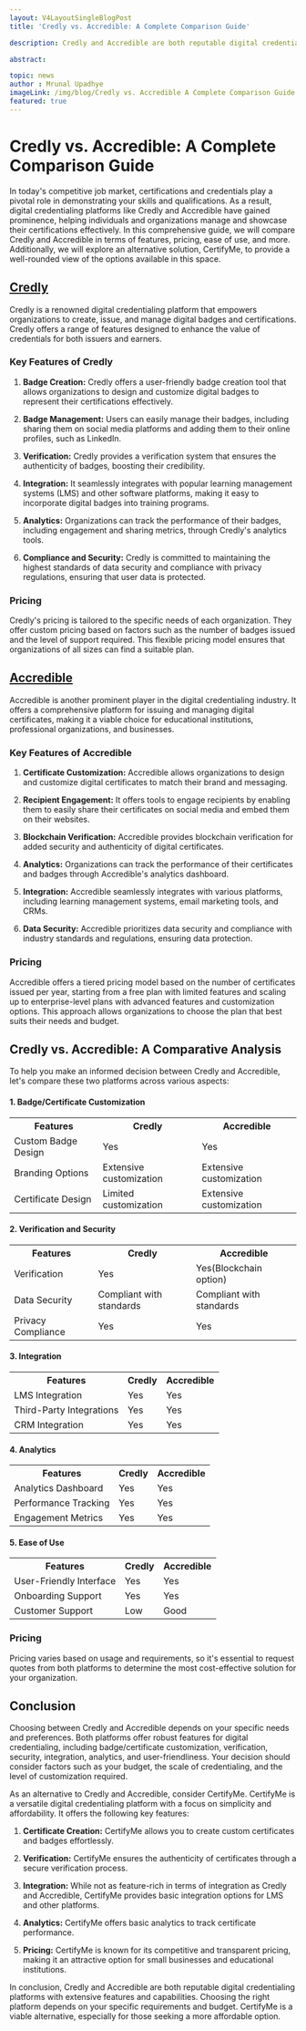 ```yaml
---
layout: V4LayoutSingleBlogPost
title: 'Credly vs. Accredible: A Complete Comparison Guide'

description: Credly and Accredible are both reputable digital credentialing platforms with extensive features and capabilities. Choosing the right platform depends on your specific requirements

abstract: 

topic: news
author : Mrunal Upadhye
imageLink: /img/blog/Credly vs. Accredible A Complete Comparison Guide.png
featured: true
---
```



# Credly vs. Accredible: A Complete Comparison Guide

In today's competitive job market, certifications and credentials play a pivotal role in demonstrating your skills and qualifications. As a result, digital credentialing platforms like Credly and Accredible have gained prominence, helping individuals and organizations manage and showcase their certifications effectively. In this comprehensive guide, we will compare Credly and Accredible in terms of features, pricing, ease of use, and more. Additionally, we will explore an alternative solution, CertifyMe, to provide a well-rounded view of the options available in this space.

## <a href="https://www.credly.com/"><u>Credly</u></a>

Credly is a renowned digital credentialing platform that empowers organizations to create, issue, and manage digital badges and certifications. Credly offers a range of features designed to enhance the value of credentials for both issuers and earners.

### Key Features of Credly

1. <b>Badge Creation:</b> Credly offers a user-friendly badge creation tool that allows organizations to design and customize digital badges to represent their certifications effectively.

1. <b>Badge Management:</b> Users can easily manage their badges, including sharing them on social media platforms and adding them to their online profiles, such as LinkedIn.

1. <b>Verification:</b> Credly provides a verification system that ensures the authenticity of badges, boosting their credibility.

1. <b>Integration:</b> It seamlessly integrates with popular learning management systems (LMS) and other software platforms, making it easy to incorporate digital badges into training programs.

1. <b>Analytics:</b> Organizations can track the performance of their badges, including engagement and sharing metrics, through Credly's analytics tools.

1. <b>Compliance and Security:</b> Credly is committed to maintaining the highest standards of data security and compliance with privacy regulations, ensuring that user data is protected.

### Pricing
Credly's pricing is tailored to the specific needs of each organization. They offer custom pricing based on factors such as the number of badges issued and the level of support required. This flexible pricing model ensures that organizations of all sizes can find a suitable plan.

## <a href="https://www.accredible.com/"><u>Accredible</u></a>

Accredible is another prominent player in the digital credentialing industry. It offers a comprehensive platform for issuing and managing digital certificates, making it a viable choice for educational institutions, professional organizations, and businesses.

### Key Features of Accredible

1. <b>Certificate Customization:</b> Accredible allows organizations to design and customize digital certificates to match their brand and messaging.

1. <b>Recipient Engagement:</b> It offers tools to engage recipients by enabling them to easily share their certificates on social media and embed them on their websites.

1. <b>Blockchain Verification:</b> Accredible provides blockchain verification for added security and authenticity of digital certificates.

1. <b>Analytics:</b> Organizations can track the performance of their certificates and badges through Accredible's analytics dashboard.

1. <b>Integration:</b> Accredible seamlessly integrates with various platforms, including learning management systems, email marketing tools, and CRMs.

1. <b>Data Security:</b> Accredible prioritizes data security and compliance with industry standards and regulations, ensuring data protection.

### Pricing

Accredible offers a tiered pricing model based on the number of certificates issued per year, starting from a free plan with limited features and scaling up to enterprise-level plans with advanced features and customization options. This approach allows organizations to choose the plan that best suits their needs and budget.

## Credly vs. Accredible: A Comparative Analysis

To help you make an informed decision between Credly and Accredible, let's compare these two platforms across various aspects:

#### 1. Badge/Certificate Customization
<table style="width:100%">
  <tr>
    <th>Features</th>
    <th>Credly</th>
    <th>Accredible</th>
  </tr>
  <tr>
    <td>Custom Badge Design</td>
    <td>Yes</td>
    <td>Yes</td>
  </tr>
  <tr>
    <td>Branding Options</td>
    <td>Extensive customization</td>
    <td>Extensive customization</td>
  </tr>
  <tr>
    <td>Certificate Design</td>
    <td>Limited customization</td>
    <td>Extensive customization</td>
  </tr>
</table>


#### 2. Verification and Security

<table style="width:100%">
  <tr>
    <th>Features</th>
    <th>Credly</th>
    <th>Accredible</th>
  </tr>
  <tr>
    <td>Verification</td>
    <td>Yes</td>
    <td>Yes(Blockchain option)</td>
  </tr>
  <tr>
    <td>Data Security</td>
    <td>Compliant with standards</td>
    <td>Compliant with standards</td>
  </tr>
  <tr>
    <td>Privacy Compliance</td>
    <td>Yes</td>
    <td>Yes</td>
  </tr>
</table>

#### 3. Integration
<table style="width:90%">
  <tr>
    <th>Features</th>
    <th>Credly</th>
    <th>Accredible</th>
  </tr>
  <tr>
    <td>LMS Integration</td>
    <td>Yes</td>
    <td>Yes</td>
  </tr>
  <tr>
    <td>Third-Party Integrations</td>
    <td>Yes</td>
    <td>Yes</td>
  </tr>
  <tr>
    <td>CRM Integration</td>
    <td>Yes</td>
    <td>Yes</td>
  </tr>
</table>

#### 4. Analytics
<table style="width:90%">
  <tr>
    <th>Features</th>
    <th>Credly</th>
    <th>Accredible</th>
  </tr>
  <tr>
    <td>Analytics Dashboard</td>
    <td>Yes</td>
    <td>Yes</td>
  </tr>
  <tr>
    <td>Performance Tracking</td>
    <td>Yes</td>
    <td>Yes</td>
  </tr>
  <tr>
    <td>Engagement Metrics</td>
    <td>Yes</td>
    <td>Yes</td>
  </tr>
</table>

#### 5. Ease of Use
<table style="width:90%">
  <tr>
    <th>Features</th>
    <th>Credly</th>
    <th>Accredible</th>
  </tr>
  <tr>
    <td>User-Friendly Interface</td>
    <td>Yes</td>
    <td>Yes</td>
  </tr>
  <tr>
    <td>Onboarding Support</td>
    <td>Yes</td>
    <td>Yes</td>
  </tr>
  <tr>
    <td>Customer Support</td>
    <td>Low</td>
    <td>Good</td>
  </tr>
</table>

### Pricing
Pricing varies based on usage and requirements, so it's essential to request quotes from both platforms to determine the most cost-effective solution for your organization.

## Conclusion
Choosing between Credly and Accredible depends on your specific needs and preferences. Both platforms offer robust features for digital credentialing, including badge/certificate customization, verification, security, integration, analytics, and user-friendliness. Your decision should consider factors such as your budget, the scale of credentialing, and the level of customization required.

As an alternative to Credly and Accredible, consider CertifyMe. CertifyMe is a versatile digital credentialing platform with a focus on simplicity and affordability. It offers the following key features:

1. <b>Certificate Creation:</b> CertifyMe allows you to create custom certificates and badges effortlessly.

1. <b>Verification:</b> CertifyMe ensures the authenticity of certificates through a secure verification process.

1. <b>Integration:</b> While not as feature-rich in terms of integration as Credly and Accredible, CertifyMe provides basic integration options for LMS and other platforms.

1. <b>Analytics:</b> CertifyMe offers basic analytics to track certificate performance.

1. <b>Pricing:</b> CertifyMe is known for its competitive and transparent pricing, making it an attractive option for small businesses and educational institutions.

In conclusion, Credly and Accredible are both reputable digital credentialing platforms with extensive features and capabilities. Choosing the right platform depends on your specific requirements and budget. CertifyMe is a viable alternative, especially for those seeking a more affordable option.
